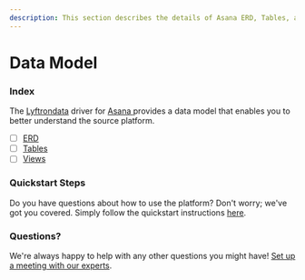 ```yaml
---
description: This section describes the details of Asana ERD, Tables, and Views.
---
```


# Data Model

### Index

The  [Lyftrondata](https://www.lyftrondata.com/) driver for [Asana](https://www.lyftrondata.com/integration/asana/)[ ](https://www.lyftrondata.com/integration/asana/)provides a data model that enables you to better understand the source platform.

* [ ] [ERD](../../../business-analytics/asana/data-model/erd.md)
* [ ] [Tables](../../../business-analytics/asana/data-model/tables.md)
* [ ] [Views](../../../business-analytics/asana/data-model/views.md)

### Quickstart Steps

Do you have questions about how to use the platform? Don't worry; we've got you covered. Simply follow the quickstart instructions [here](../../../../quickstart-steps.md).

### Questions? <a href="#questions" id="questions"></a>

We're always happy to help with any other questions you might have! [Set up a meeting with our experts](https://www.lyftrondata.com/book-a-meeting/).


